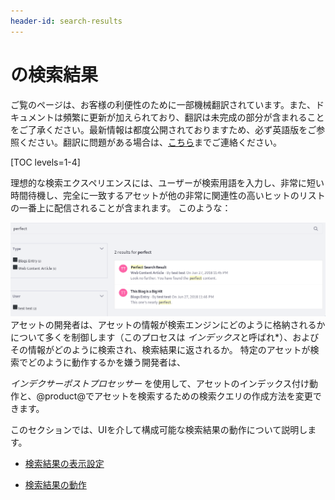 ```yaml
---
header-id: search-results
---
```


# の検索結果

<p class="alert alert-info"><span class="wysiwyg-color-blue120">ご覧のページは、お客様の利便性のために一部機械翻訳されています。また、ドキュメントは頻繁に更新が加えられており、翻訳は未完成の部分が含まれることをご了承ください。最新情報は都度公開されておりますため、必ず英語版をご参照ください。翻訳に問題がある場合は、<a href="mailto:support-content-jp@liferay.com">こちら</a>までご連絡ください。</span></p>

[TOC levels=1-4]

理想的な検索エクスペリエンスには、ユーザーが検索用語を入力し、非常に短い時間待機し、完全に一致するアセットが他の非常に関連性の高いヒットのリストの一番上に配信されることが含まれます。 このような：

![図1：目標は、サイトを検索しているユーザーに完璧な結果を返すことです。](../../../images/search-results-perfect.png)
アセットの開発者は、アセットの情報が検索エンジンにどのように格納されるかについて多くを制御します（このプロセスは *インデックス*と呼ばれ*<!--(/docs/7-1/tutorials/-/knowledge_base/t/understanding-search-and-indexing)-->）、およびその情報がどのように検索され、検索結果に返されるか。 特定のアセットが検索でどのように動作するかを嫌う開発者は、 

*インデクサーポストプロセッサー* を使用して、アセットのインデックス付け動作と、@product@でアセットを検索するための検索クエリの作成方法を変更できます。</p>

このセクションでは、UIを介して構成可能な検索結果の動作について説明します。

  - [検索結果の表示設定](/docs/7-1/user/-/knowledge_base/u/display-settings)

  - [検索結果の動作](/docs/7-1/user/-/knowledge_base/u/search-results-behavior)

